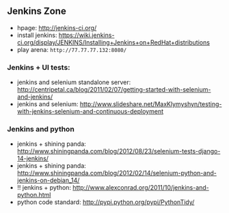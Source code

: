 ## Jenkins Zone

 - hpage: http://jenkins-ci.org/
 - install jenkins: https://wiki.jenkins-ci.org/display/JENKINS/Installing+Jenkins+on+RedHat+distributions
 - play arena: `http://77.77.77.132:8080/`

### Jenkins + UI tests:

 - jenkins and selenium standalone server: http://centripetal.ca/blog/2011/02/07/getting-started-with-selenium-and-jenkins/
 - jenkins and selenium: http://www.slideshare.net/MaxKlymyshyn/testing-with-jenkins-selenium-and-continuous-deployment

### Jenkins and python

 - jenkins + shining panda: http://www.shiningpanda.com/blog/2012/08/23/selenium-tests-django-14-jenkins/
 - jenkins + shining panda: http://www.shiningpanda.com/blog/2012/02/14/selenium-python-and-jenkins-on-debian_14/
 - !! jenkins + python: http://www.alexconrad.org/2011/10/jenkins-and-python.html
 - python code standard: http://pypi.python.org/pypi/PythonTidy/

